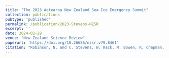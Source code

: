 ```yaml
---
title: "The 2023 Aotearoa New Zealand Sea Ice Emergency Summit"
collection: publications
pubtype: 'published'
permalink: /publication/2023-Stevens-NZSR
excerpt: ''
date: 2024-02-29
venue: "New Zealand Science Review"
paperurl: 'https://doi.org/10.26686/nzsr.v79.8461'
citation: "Robinson, N. and C. Stevens, W. Rack, M. Bowen, R. Chapman, V. Cummings, S. Dean, D. Fernandez, L. Keller, A. McDonald, A. Pauling, B. van Uitregt. &quot;The 2023 Aotearoa New Zealand Sea Ice Emergency Summit&quot; <i>New Zealand Science Review</i>. 79: ASAP"
---
```

